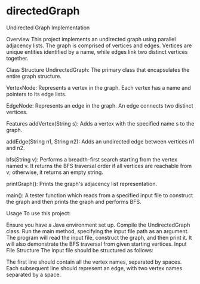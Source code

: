 # directedGraph
Undirected Graph Implementation

Overview
This project implements an undirected graph using parallel adjacency lists. The graph is comprised of vertices and edges. Vertices are unique entities identified by a name, while edges link two distinct vertices together.

Class Structure
UndirectedGraph: The primary class that encapsulates the entire graph structure.

VertexNode: Represents a vertex in the graph. Each vertex has a name and pointers to its edge lists.

EdgeNode: Represents an edge in the graph. An edge connects two distinct vertices.

Features
addVertex(String s): Adds a vertex with the specified name s to the graph.

addEdge(String n1, String n2): Adds an undirected edge between vertices n1 and n2.

bfs(String v): Performs a breadth-first search starting from the vertex named v. It returns the BFS traversal order if all vertices are reachable from v; otherwise, it returns an empty string.

printGraph(): Prints the graph's adjacency list representation.

main(): A tester function which reads from a specified input file to construct the graph and then prints the graph and performs BFS.

Usage
To use this project:

Ensure you have a Java environment set up.
Compile the UndirectedGraph class.
Run the main method, specifying the input file path as an argument.
The program will read the input file, construct the graph, and then print it. It will also demonstrate the BFS traversal from given starting vertices.
Input File Structure
The input file should be structured as follows:

The first line should contain all the vertex names, separated by spaces.
Each subsequent line should represent an edge, with two vertex names separated by a space.
